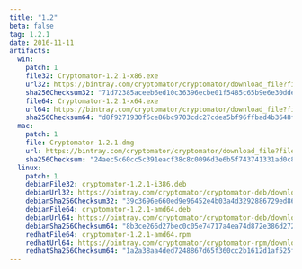 ```yaml
---
title: "1.2"
beta: false
tag: 1.2.1
date: 2016-11-11
artifacts:
  win:
    patch: 1
    file32: Cryptomator-1.2.1-x86.exe
    url32: https://bintray.com/cryptomator/cryptomator/download_file?file_path=Cryptomator-1.2.1-x86.exe
    sha256Checksum32: "71d72385aceeb6ed10c36396ecbe01f5485c65b9e6e30dde54619a4e11a774be"
    file64: Cryptomator-1.2.1-x64.exe
    url64: https://bintray.com/cryptomator/cryptomator/download_file?file_path=Cryptomator-1.2.1-x64.exe
    sha256Checksum64: "d8f9271930f6ce86bc9703cdc27cdea5bf96ffbad4b3648fd6fd71824ee73643"
  mac:
    patch: 1
    file: Cryptomator-1.2.1.dmg
    url: https://bintray.com/cryptomator/cryptomator/download_file?file_path=Cryptomator-1.2.1.dmg
    sha256Checksum: "24aec5c60cc5c391eacf38c8c0096d3e6b5f743741331ad0c84c11c3d7e201e3"
  linux:
    patch: 1
    debianFile32: cryptomator-1.2.1-i386.deb
    debianUrl32: https://bintray.com/cryptomator/cryptomator-deb/download_file?file_path=cryptomator-1.2.1-i386.deb
    debianSha256Checksum32: "39c3696e660ed9e96452e4b03a4d3292886729ed8623dca7562934ff5bc9462c"
    debianFile64: cryptomator-1.2.1-amd64.deb
    debianUrl64: https://bintray.com/cryptomator/cryptomator-deb/download_file?file_path=cryptomator-1.2.1-amd64.deb
    debianSha256Checksum64: "8b3ce266d27bec0c05e74717a4ea74d872e386d272d780854d574a295be0e25e"
    redhatFile64: cryptomator-1.2.1-amd64.rpm
    redhatUrl64: https://bintray.com/cryptomator/cryptomator-rpm/download_file?file_path=cryptomator-1.2.1-amd64.rpm
    redhatSha256Checksum64: "1a2a38aa4ded7248867d65f360cc2b1612d1af525f4bc412acd489d7b4632fa3"
---
```

